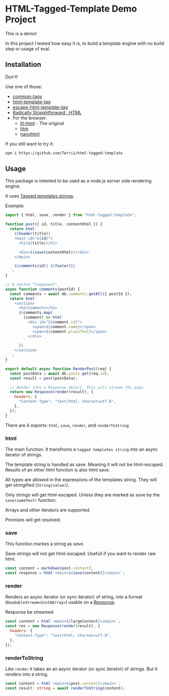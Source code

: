 # HTML-Tagged-Template Demo Project

This is a demo!

In this project I tested how easy it is, to build a template engine with no build step or usage of eval.

## Installation

Don't!

Use one of those:

- [common-tags](https://www.npmjs.com/package/common-tags)
- [html-template-tag](https://www.npmjs.com/package/html-template-tag)
- [escape-html-template-tag](https://www.npmjs.com/package/escape-html-template-tag)
- [Radically Straightforward · HTML](https://www.npmjs.com/package/@radically-straightforward/html)
- For the browser:
  - [lit-html](https://www.npmjs.com/package/lit-html) - The original
  - [htm](https://www.npmjs.com/package/htm)
  - [nanohtml](https://www.npmjs.com/package/nanohtml)

If you still want to try it:

```sh
npm i https://github.com/Terrii/html-tagged-template
```

## Usage

This package is intented to be used as a node.js server side rendering engine.

It uses [Tagged templates strings](https://developer.mozilla.org/en-US/docs/Web/JavaScript/Reference/Template_literals#tagged_templates).

Example:

```javascript
import { html, save, render } from "html-tagged-template";

function post({ id, title, contentHtml }) {
  return html`
    ${header(title)}
    <main id="${id}">
      <h1>${title}</h1>

      <div>${save(contentHtml)}</div>
    </main>

    ${comments(id)} ${footer()}
  `;
}

// A nested "Component".
async function comments(postId) {
  const comments = await db.comments.getAll({ postId });
  return html`
    <section>
      <h2>Comments</h2>
      ${comments.map(
        (comment) => html`
          <div id="${comment.id}">
            <span>${comment.name}</span>
            <span>${comment.plainText}</span>
          </div>
        `
      )}
    </section>
  `;
}

export default async function RenderPost(req) {
  const postData = await db.posts.get(req.id);
  const result = post(postData);

  // Render into a Response object. This will stream the page.
  return new Response(render(result), {
    headers: {
      "Content-Type": "text/html; charset=utf-8",
    },
  });
}
```

There are 4 exports: `html`, `save`, `render`, and `renderToString`

### html

The main function. It transfroms a `tagged templates string` into an async iterator of strings.

The template string is handled as save. Meaning it will not be html-escaped. Results of an other html function is also html save.

All types are allowed in the expressions of the templates string. They will get stringified (`String(value)`).

Only strings will get html-escaped. Unless they are marked as _save_ by the `save(someText)` function.

Arrays and other iterators are supported.

Promises will get resolved.

### save

This function markes a string as _save_.

Save strings will not get html-escaped. Usefull if you want to render raw html.

```javascript
const content = markdown(post.content);
const response = html`<main>${save(content)}</main>`;
```

### render

Renders an async iterator (or sync iterator) of string, into a format (`ReadableStream<Uint8Array>`) usable on a [Response](https://developer.mozilla.org/en-US/docs/Web/API/Response).

Response be streamed.

```javascript
const content = html`<main>${largeContent}</main>`;
const res = new Response(render(result), {
  headers: {
    "Content-Type": "text/html; charset=utf-8",
  },
});
```

### renderToString

Like `render` it takes an an async iterator (or sync iterator) of strings. But it renders into a string.

```typescript
const content = html`<main>${post.content}</main>`;
const result: string = await renderToString(content);
```
